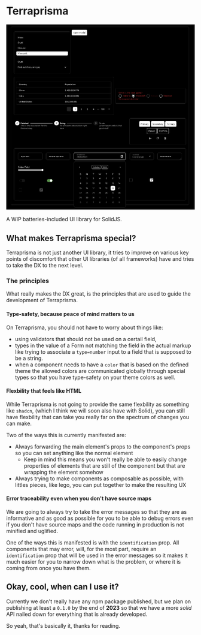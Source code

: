 # Terraprisma

<p align="center">
  <img
    src="https://github.com/gabrielmfern/Terraprisma/blob/3498e6a4054e1f345299658978b7468851717ca8/showcase.png"
    alt="components showcase"
  />
</p>

A WIP batteries-included UI library for SolidJS.

## What makes Terraprisma special?

Terraprisma is not just another UI library, it tries to improve on various key points
of discomfort that other UI libraries (of all frameworks) have and tries to take the DX to the next level.

### The principles

What really makes the DX great, is the principles that are used to guide the development
of Terraprisma.

#### Type-safety, because peace of mind matters to us

On Terraprisma, you should not have to worry about things like:
- using validators that should not be used on a certail field,
- types in the value of a Form not matching the field in the actual markup like trying to
associate a `type=number` input to a field that is supposed to be a string.
- when a component needs to have a `color` that is based on the defined theme the allowed colors
are communicated globally through special types so that you have type-safety on your theme colors as well.

#### Flexbility that feels like HTML

While Terraprisma is not going to provide the same flexbility as something like `shadcn`,
(which I think we will soon also have with Solid), you can still have flexbility that can take you really far
on the spectrum of changes you can make.

Two of the ways this is currently manifested are:
- Always forwarding the main element's props to the component's props so you can set anything like the normal element
  * Keep in mind this means you won't really be able to easily change properties of elements that are still of the component but that are wrapping the element somehow
- Always trying to make components as composable as possible, with littles pieces, like lego, you can put together to make the resulting UX

#### Error traceability even when you don't have source maps

We are going to always try to take the error messages so that they are as informative and as good as possible
for you to be able to debug errors even if you don't have source maps and the code running in production
is not minified and uglified.

One of the ways this is manifested is with the `identification` prop. All components that may error, will, for the most part,
require an `identification` prop that will be used in the error messages so it makes it much easier for you to narrow down
what is the problem, or where it is coming from once you have them.

## Okay, cool, when can I use it?

Currently we don't really have any npm package published, but we plan on publishing at least a `0.1.0`
by the end of **2023** so that we have a more *solid* API nailed down for everything that is already developed.

So yeah, that's basically it, thanks for reading.
